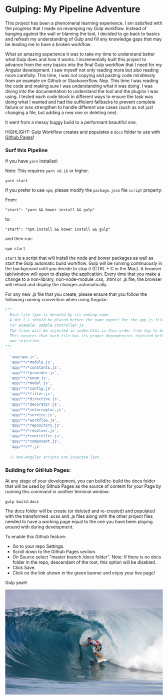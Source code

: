# Gulping: My Pipeline Adventure

This project has been a phenomenal learning experience. I am satisfied with the progress that I made on revamping my Gulp workflow. Instead of banging against the wall or blaming the tool, I decided to go back to basics and refresh my understanding of Gulp and fill any knowledge gaps that may be leading me to have a broken workflow. 

What an amazing experience it was to take my time to understand better what Gulp does and how it works. I incrementally built this project to advance from the very basics into the final Gulp workflow that I need for my Angular development. I saw myself not only reading more but also reading more carefully. This time, I was not copying and pasting code mindlessly from an example on Github or Stackoverflow. Nop. This time I was reading the code and making sure I was understanding what it was doing. I was diving into the documentation to understand the tool and the plugins I was using. I tested each code block in different ways to ensure the task was doing what I wanted and had the sufficient fallbacks to prevent complete failure or was strengthen to handle different use cases (such as not just changing a file, but adding a new one or deleting one).

It went from a messy buggy build to a performant beautiful one.

HIGHLIGHT: Gulp Workflow creates and populates a `docs` folder to use with [Github Pages](https://pages.github.com/)! 
 
### Surf this Pipeline

If you have `yarn` installed:

Note: This requires `yarn v0.16` or higher.

`yarn start`

If you prefer to use `npm`, please modify the `package.json` file `script` property:

From:

`"start": "yarn && bower install && gulp"`

to:

`"start": "npm install && bower install && gulp"`

and then run:

`npm start`

`start` is a script that will install the node and bower packages as well as start the Gulp automatic build workflow. Gulp will be running continuously in the background until you decide to stop it (CTRL + C in the Mac). A browser tab/window will open to display the application. Every time that you make a change to a non-library, non-node-module .css, .html or .js file, the browser will reload and display the changes automatically.

For any new .js file that you create, please ensure that you follow the following naming convention when using Angular:

``` javascript
/**
  Each file type is denoted by its ending name.
  A dot (.) should be placed before the name expect for the app.js file
  For example: sample.controller.js
  The files will be injected in index.html in this order from top to bottom.
  This ensures that each file has its proper dependencies injected before its
  own injection.
**/

  'app/app.js',
  'app/**/*module.js',
  'app/**/*constants.js',
  'app/**/*provider.js',
  'app/**/*enum.js',
  'app/**/*model.js',
  'app/**/*config.js',
  'app/**/*filter.js',
  'app/**/*directive.js',
  'app/**/*decorator.js',
  'app/**/*interceptor.js',
  'app/**/*service.js',
  'app/**/*workflow.js',
  'app/**/*repository.js',
  'app/**/*resolver.js',
  'app/**/*controller.js',
  'app/**/*component.js',
  'app/**/**.js'

  // Non-Angular scripts are injected last.
```


### Building for GitHub Pages:

At any stage of your development, you can build/re-build the docs folder that will be used by Github Pages as the source of content for your Page by running this command in another terminal window:

`gulp build:docs`

The docs folder will be create (or deleted and re-created) and populated with the transformed .scss and .js files along with the other project files needed to have a working page equal to the one you have been playing around with during development. 

To enable this Github feature:

* Go to your repo Settings.
* Scroll down to the Github Pages section.
* On Source select "master branch /docs folder". Note: If there is no docs folder in the repo, descendant of the root, this option will be disabled. 
* Click Save.
* Click on the link shown in the green banner and enjoy your live page! 


Gulp yeah! 

![pipe](pipe.jpg)

